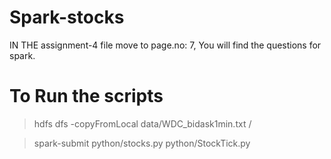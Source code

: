 # Spark-stocks


IN THE assignment-4 file move to page.no: 7, You will find the questions for spark.


# To Run the scripts

> hdfs dfs -copyFromLocal data/WDC_bidask1min.txt /

> spark-submit python/stocks.py python/StockTick.py
